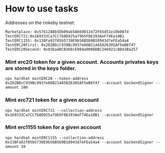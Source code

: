 # How to use tasks

Addresses on the rinkeby testnet:

```shell
Marketplace: 0x5761288b5Db09ab58669D12472F65d51e10b007d
TestERC721:0x169333Ca7CC7b8D925a79b5F86393AeF74Ea10B1
TestERC1155: 0x138Fa92f05b5739E9b56B5b9B18943d7eFEa54a4
TestERC20First: 0x2D2BDcC939Bc9937e06B214A5826305AF5eB8f47
TestERC20Second: 0x03bad8CB360cE004a009bDBC246921c8841Ba257
```


### Mint erc20 token for a given account. Accounts privates keys are stored in the keys folder.

```shell
npx hardhat mintERC20 --token-address 0x2D2BDcC939Bc9937e06B214A5826305AF5eB8f47 --account backendSigner --amount 100
```

### Mint erc721 token for a given account

```shell
npx hardhat mintERC721 --collection-address 0x169333Ca7CC7b8D925a79b5F86393AeF74Ea10B1 --account backendSigner
```

### Mint erc1155 token for a given account

```shell
npx hardhat mintERC1155 --collection-address 0x138Fa92f05b5739E9b56B5b9B18943d7eFEa54a4 --account backendSigner --amount 10
```